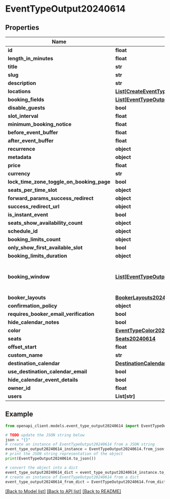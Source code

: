 # EventTypeOutput20240614


## Properties

Name | Type | Description | Notes
------------ | ------------- | ------------- | -------------
**id** | **float** |  | 
**length_in_minutes** | **float** |  | 
**title** | **str** |  | 
**slug** | **str** |  | 
**description** | **str** |  | 
**locations** | [**List[CreateEventTypeInput20240614LocationsInner]**](CreateEventTypeInput20240614LocationsInner.md) |  | 
**booking_fields** | [**List[EventTypeOutput20240614BookingFieldsInner]**](EventTypeOutput20240614BookingFieldsInner.md) |  | 
**disable_guests** | **bool** |  | 
**slot_interval** | **float** |  | 
**minimum_booking_notice** | **float** |  | 
**before_event_buffer** | **float** |  | 
**after_event_buffer** | **float** |  | 
**recurrence** | **object** |  | 
**metadata** | **object** |  | 
**price** | **float** |  | 
**currency** | **str** |  | 
**lock_time_zone_toggle_on_booking_page** | **bool** |  | 
**seats_per_time_slot** | **object** |  | 
**forward_params_success_redirect** | **object** |  | 
**success_redirect_url** | **object** |  | 
**is_instant_event** | **bool** |  | 
**seats_show_availability_count** | **object** |  | 
**schedule_id** | **object** |  | 
**booking_limits_count** | **object** |  | 
**only_show_first_available_slot** | **bool** |  | 
**booking_limits_duration** | **object** |  | 
**booking_window** | [**List[EventTypeOutput20240614BookingWindowInner]**](EventTypeOutput20240614BookingWindowInner.md) | Limit how far in the future this event can be booked | 
**booker_layouts** | [**BookerLayouts20240614**](BookerLayouts20240614.md) |  | 
**confirmation_policy** | **object** |  | 
**requires_booker_email_verification** | **bool** |  | 
**hide_calendar_notes** | **bool** |  | 
**color** | [**EventTypeColor20240614**](EventTypeColor20240614.md) |  | 
**seats** | [**Seats20240614**](Seats20240614.md) |  | 
**offset_start** | **float** |  | 
**custom_name** | **str** |  | 
**destination_calendar** | [**DestinationCalendar20240614**](DestinationCalendar20240614.md) |  | 
**use_destination_calendar_email** | **bool** |  | 
**hide_calendar_event_details** | **bool** |  | 
**owner_id** | **float** |  | 
**users** | **List[str]** |  | 

## Example

```python
from openapi_client.models.event_type_output20240614 import EventTypeOutput20240614

# TODO update the JSON string below
json = "{}"
# create an instance of EventTypeOutput20240614 from a JSON string
event_type_output20240614_instance = EventTypeOutput20240614.from_json(json)
# print the JSON string representation of the object
print(EventTypeOutput20240614.to_json())

# convert the object into a dict
event_type_output20240614_dict = event_type_output20240614_instance.to_dict()
# create an instance of EventTypeOutput20240614 from a dict
event_type_output20240614_from_dict = EventTypeOutput20240614.from_dict(event_type_output20240614_dict)
```
[[Back to Model list]](../README.md#documentation-for-models) [[Back to API list]](../README.md#documentation-for-api-endpoints) [[Back to README]](../README.md)


